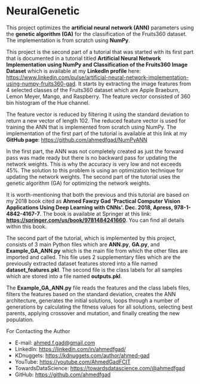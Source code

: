 # NeuralGenetic
This project optimizes the **artificial neural network (ANN)** parameters using the **genetic algorithm (GA)** for the classification of the Fruits360 dataset. The implementation is from scratch using **NumPy**.  

This project is the second part of a tutorial that was started with its first part that is documented in a tutorial titled **Artificial Neural Network Implementation using NumPy and Classification of the Fruits360 Image Dataset** which is available at my **LinkedIn profile** here: https://www.linkedin.com/pulse/artificial-neural-network-implementation-using-numpy-fruits360-gad. It starts by extracting the image features from 4 selected classes of the Fruits360 dataset which are Apple Braeburn,	Lemon Meyer, Mango,	and Raspberry. The feature vector consisted of 360 bin histogram of the Hue channel. 

The feature vector is reduced by filtering it using the standard deviation to return a new vector of length 102. The reduced feature vector is used for training the ANN that is implemented from scratch using NumPy. The implementation of the first part of the tutorial is available at this link at my **GitHub page**: https://github.com/ahmedfgad/NumPyANN  

In the first part, the ANN was not completely created as just the forward pass was made ready but there is no backward pass for updating the network weights. This is why the accuracy is very low and not exceeds 45%. The solution to this problem is using an optimization technique for updating the network weights. The second part of the tutorial uses the genetic algorithm (GA) for optimizing the network weights.

It is worth-mentioning that both the previous and this tutorial are based on my 2018 book cited as **Ahmed Fawzy Gad 'Practical Computer Vision Applications Using Deep Learning with CNNs'. Dec. 2018, Apress, 978-1-4842-4167-7**. The book is available at Springer at this link: **https://springer.com/us/book/9781484241660**. You can find all details within this book.  

The second part of the tutorial, which is implemented by this project, consists of 3 main Python files which are **ANN.py**, **GA.py**, and **Example_GA_ANN.py** which is the main file from which the other files are imported and called. This file uses 2 supplementary files which are the previously extracted dataset features stored into a file named **dataset_features.pkl**. The second file is the class labels for all samples which are stored into a file named **outputs.pkl**.

The **Example_GA_ANN.py** file reads the features and the class labels files, filters the features based on the standard deviation, creates the ANN architecture, generates the initial solutions, loops through a number of generations by calculating the fitness values for all solutions, selecting best parents, applying crossover and mutation, and finally creating the new population.

For Contacting the Author
* E-mail: ahmed.f.gad@gmail.com
* LinkedIn: https://linkedin.com/in/ahmedfgad/
* KDnuggets: https://kdnuggets.com/author/ahmed-gad
* YouTube: https://youtube.com/AhmedGadFCIT
* TowardsDataScience: https://towardsdatascience.com/@ahmedfgad
* GitHub: https://github.com/ahmedfgad
